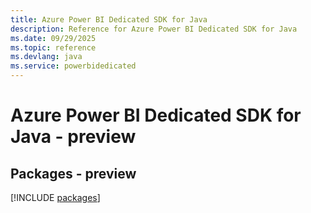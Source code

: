```yaml
---
title: Azure Power BI Dedicated SDK for Java
description: Reference for Azure Power BI Dedicated SDK for Java
ms.date: 09/29/2025
ms.topic: reference
ms.devlang: java
ms.service: powerbidedicated
---
```

# Azure Power BI Dedicated SDK for Java - preview
## Packages - preview
[!INCLUDE [packages](power-bi-dedicated-index.md)]